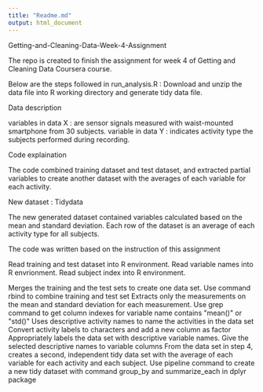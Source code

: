 ```yaml
---
title: "Readme.md"
output: html_document
---
```


Getting-and-Cleaning-Data-Week-4-Assignment

The repo is created to finish the assignment for week 4 of Getting and Cleaning Data Coursera course.

Below are the steps followed in run_analysis.R :
Download and unzip the data file into R working directory and generate tidy data file.

Data description

variables in data X : are sensor signals measured with waist-mounted smartphone from 30 subjects. 
variable in data Y : indicates activity type the subjects performed during recording.

Code explaination


The code combined training dataset and test dataset, and extracted partial variables to create another dataset with the averages of each variable for each activity.

New dataset : Tidydata

The new generated dataset contained variables calculated based on the mean and standard deviation. Each row of the dataset is an average of each activity type for all subjects.

The code was written based on the instruction of this assignment

Read training and test dataset into R environment. Read variable names into R envrionment. Read subject index into R environment.

Merges the training and the test sets to create one data set. Use command rbind to combine training and test set
Extracts only the measurements on the mean and standard deviation for each measurement. Use grep command to get column indexes for variable name contains "mean()" or "std()"
Uses descriptive activity names to name the activities in the data set Convert activity labels to characters and add a new column as factor
Appropriately labels the data set with descriptive variable names. Give the selected descriptive names to variable columns
From the data set in step 4, creates a second, independent tidy data set with the average of each variable for each activity and each subject. Use pipeline command to create a new tidy dataset with command group_by and summarize_each in dplyr package